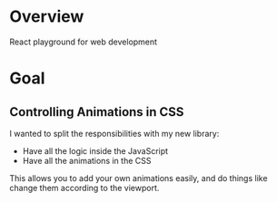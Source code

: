 # Overview

React playground for web development


# Goal

## Controlling Animations in CSS

I wanted to split the responsibilities with my new library:

- Have all the logic inside the JavaScript
- Have all the animations in the CSS

This allows you to add your own animations easily, and do things like change them according to the viewport.
